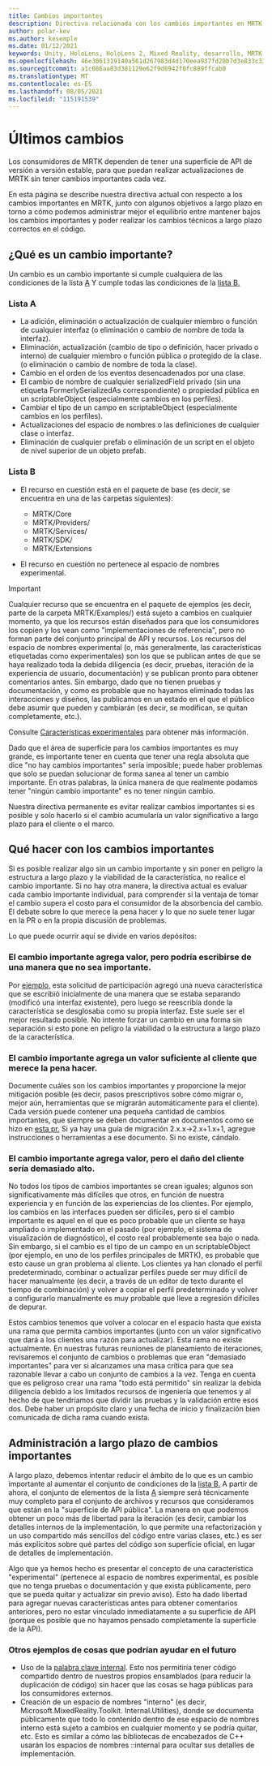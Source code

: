 ```yaml
---
title: Cambios importantes
description: Directiva relacionada con los cambios importantes en MRTK.
author: polar-kev
ms.author: kesemple
ms.date: 01/12/2021
keywords: Unity, HoloLens, HoloLens 2, Mixed Reality, desarrollo, MRTK
ms.openlocfilehash: 46e3061319140a561d267983d4d170eea937fd28b7d3e833c3382c1e37a70392
ms.sourcegitcommit: a1c086aa83d381129e62f9d8942f0fc889ffcab0
ms.translationtype: MT
ms.contentlocale: es-ES
ms.lasthandoff: 08/05/2021
ms.locfileid: "115191539"
---
```

# <a name="breaking-changes"></a>Últimos cambios

Los consumidores de MRTK dependen de tener una superficie de API de versión a versión estable, para que puedan realizar actualizaciones de MRTK sin tener cambios importantes cada vez.

En esta página se describe nuestra directiva actual con respecto a los cambios importantes en MRTK, junto con algunos objetivos a largo plazo en torno a cómo podemos administrar mejor el equilibrio entre mantener bajos los cambios importantes y poder realizar los cambios técnicos a largo plazo correctos en el código.

## <a name="what-is-a-breaking-change"></a>¿Qué es un cambio importante?

Un cambio es un cambio importante si cumple cualquiera de las condiciones de la lista [A](#list-a) Y cumple todas las condiciones de la [lista B.](#list-b)

### <a name="list-a"></a>Lista A

- La adición, eliminación o actualización de cualquier miembro o función de cualquier interfaz (o eliminación o cambio de nombre de toda la interfaz).
- Eliminación, actualización (cambio de tipo o definición, hacer privado o interno) de cualquier miembro o función pública o protegido de la clase. (o eliminación o cambio de nombre de toda la clase).
- Cambio en el orden de los eventos desencadenados por una clase.
- El cambio de nombre de cualquier serializedField privado (sin una etiqueta FormerlySerializedAs correspondiente) o propiedad pública en un scriptableObject (especialmente cambios en los perfiles).
- Cambiar el tipo de un campo en scriptableObject (especialmente cambios en los perfiles).
- Actualizaciones del espacio de nombres o las definiciones de cualquier clase o interfaz.
- Eliminación de cualquier prefab o eliminación de un script en el objeto de nivel superior de un objeto prefab.

### <a name="list-b"></a>Lista B

- El recurso en cuestión está en el paquete de base (es decir, se encuentra en una de las carpetas siguientes):

  - MRTK/Core
  - MRTK/Providers/
  - MRTK/Services/
  - MRTK/SDK/
  - MRTK/Extensions

- El recurso en cuestión no pertenece al espacio de nombres experimental.

> [!IMPORTANT]
> Cualquier recurso que se encuentra en el paquete de ejemplos (es decir, parte de la carpeta MRTK/Examples/) está sujeto a cambios en cualquier momento, ya que los recursos están diseñados para que los consumidores los copien y los vean como "implementaciones de referencia", pero no forman parte del conjunto principal de API y recursos. Los recursos del espacio de nombres experimental (o, más generalmente, las características etiquetadas como experimentales) son los que se publican antes de que se haya realizado toda la debida diligencia (es decir, pruebas, iteración de la experiencia de usuario, documentación) y se publican pronto para obtener comentarios antes.  Sin embargo, dado que no tienen pruebas y documentación, y como es probable que no hayamos eliminado todas las interacciones y diseños, las publicamos en un estado en el que el público debe asumir que pueden y cambiarán (es decir, se modifican, se quitan completamente, etc.).
>
> Consulte [Características experimentales](../contributing/experimental-features.md) para obtener más información.

Dado que el área de superficie para los cambios importantes es muy grande, es importante tener en cuenta que tener una regla absoluta que dice "no hay cambios importantes" sería imposible; puede haber problemas que solo se puedan solucionar de forma sanea al tener un cambio importante. En otras palabras, la única manera de que realmente podamos tener "ningún cambio importante" es no tener ningún cambio.

Nuestra directiva permanente es evitar realizar cambios importantes si es posible y solo hacerlo si el cambio acumularía un valor significativo a largo plazo para el cliente o el marco.

## <a name="what-to-do-about-breaking-changes"></a>Qué hacer con los cambios importantes

Si es posible realizar algo sin un cambio importante y sin poner en peligro la estructura a largo plazo y la viabilidad de la característica, no realice el cambio importante. Si no hay otra manera, la directiva actual es evaluar cada cambio importante individual, para comprender si la ventaja de tomar el cambio supera el costo para el consumidor de la absorbencia del cambio. El debate sobre lo que merece la pena hacer y lo que no suele tener lugar en la PR o en la propia discusión de problemas.

Lo que puede ocurrir aquí se divide en varios depósitos:

### <a name="the-breaking-change-adds-value-but-could-be-written-in-a-way-that-isnt-breaking"></a>El cambio importante agrega valor, pero podría escribirse de una manera que no sea importante.

Por [ejemplo,](https://github.com/microsoft/MixedRealityToolkit-Unity/pull/4882) esta solicitud de participación agregó una nueva característica que se escribió inicialmente de una manera que se estaba separando (modificó una interfaz existente), pero luego se reescribía donde la característica se desglosaba como su propia interfaz. Este suele ser el mejor resultado posible. No intente forzar un cambio en una forma sin separación si esto pone en peligro la viabilidad o la estructura a largo plazo de la característica.

### <a name="the-breaking-change-adds-sufficient-value-to-the-customer-that-its-worth-doing"></a>El cambio importante agrega un valor suficiente al cliente que merece la pena hacer.

Documente cuáles son los cambios importantes y proporcione la mejor mitigación posible (es decir, pasos prescriptivos sobre cómo migrar o, mejor aún, herramientas que se migrarán automáticamente para el cliente). Cada versión puede contener una pequeña cantidad de cambios importantes, que siempre se deben documentar en documentos como se hizo en [esta pr.](https://github.com/microsoft/MixedRealityToolkit-Unity/pull/4858) Si ya hay una guía de migración 2.x.x→2.x+1.x+1, agregue instrucciones o herramientas a ese documento. Si no existe, cándalo.

### <a name="the-breaking-change-adds-value-but-the-customer-pain-would-be-too-high"></a>El cambio importante agrega valor, pero el daño del cliente sería demasiado alto.

No todos los tipos de cambios importantes se crean iguales; algunos son significativamente más difíciles que otros, en función de nuestra experiencia y en función de las experiencias de los clientes. Por ejemplo, los cambios en las interfaces pueden ser difíciles, pero si el cambio importante es aquel en el que es poco probable que un cliente se haya ampliado o implementado en el pasado (por ejemplo, el sistema de visualización de diagnóstico), el costo real probablemente sea bajo o nada. Sin embargo, si el cambio es el tipo de un campo en un scriptableObject (por ejemplo, en uno de los perfiles principales de MRTK), es probable que esto cause un gran problema al cliente. Los clientes ya han clonado el perfil predeterminado, combinar o actualizar perfiles puede ser muy difícil de hacer manualmente (es decir, a través de un editor de texto durante el tiempo de combinación) y volver a copiar el perfil predeterminado y volver a configurarlo manualmente es muy probable que lleve a regresión difíciles de depurar.

Estos cambios tenemos que volver a colocar en el espacio hasta que exista una rama que permita cambios importantes (junto con un valor significativo que dará a los clientes una razón para actualizar). Esta rama no existe actualmente. En nuestras futuras reuniones de planeamiento de iteraciones, revisaremos el conjunto de cambios o problemas que eran "demasiado importantes" para ver si alcanzamos una masa crítica para que sea razonable llevar a cabo un conjunto de cambios a la vez. Tenga en cuenta que es peligroso crear una rama "todo está permitido" sin realizar la debida diligencia debido a los limitados recursos de ingeniería que tenemos y al hecho de que tendríamos que dividir las pruebas y la validación entre esos dos. Debe haber un propósito claro y una fecha de inicio y finalización bien comunicada de dicha rama cuando exista.

## <a name="long-term-management-of-breaking-changes"></a>Administración a largo plazo de cambios importantes

A largo plazo, debemos intentar reducir el ámbito de lo que es un cambio importante al aumentar el conjunto de condiciones de la [lista B.](#list-b) A partir de ahora, el conjunto de elementos de la lista [A](#list-a) siempre será técnicamente muy completo para el conjunto de archivos y recursos que consideramos que están en la "superficie de API pública". La manera en que podemos obtener un poco más de libertad para la iteración (es decir, cambiar los detalles internos de la implementación, lo que permite una refactorización y un uso compartido más sencillos del código entre varias clases, etc.) es ser más explícitos sobre qué partes del código son superficie oficial, en lugar de detalles de implementación.

Algo que ya hemos hecho es presentar el concepto de una característica "experimental" (pertenece al espacio de nombres experimental, es posible que no tenga pruebas o documentación y que exista públicamente, pero que se pueda quitar y actualizar sin previo aviso). Esto ha dado libertad para agregar nuevas características antes para obtener comentarios anteriores, pero no estar vinculado inmediatamente a su superficie de API (porque es posible que no hayamos pensado completamente la superficie de la API).

### <a name="other-examples-of-things-that-could-help-in-the-future"></a>Otros ejemplos de cosas que podrían ayudar en el futuro

- Uso de la [palabra clave internal](/dotnet/csharp/language-reference/keywords/internal).
  Esto nos permitiría tener código compartido dentro de nuestros propios ensamblados (para reducir la duplicación de código) sin hacer que las cosas se haga públicas para los consumidores externos.
- Creación de un espacio de nombres "interno" (es decir, Microsoft.MixedReality.Toolkit. Internal.Utilities), donde se documenta públicamente que todo lo contenido dentro de ese espacio de nombres interno está sujeto a cambios en cualquier momento y se podría quitar, etc. Esto es similar a cómo las bibliotecas de encabezados de C++ usarán los espacios de nombres ::internal para ocultar sus detalles de implementación.
